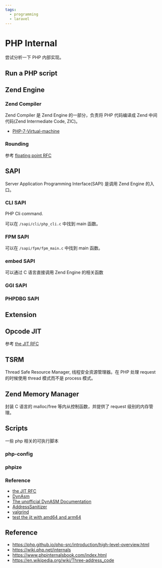 ```yaml
---
tags:
  - programming
  - laravel
---
```


# PHP Internal

尝试分析一下 PHP 内部实现。

## Run a PHP script

## Zend Engine

### Zend Compiler

Zend Compiler 是 Zend Engine 的一部分，负责将 PHP 代码编译成 Zend 中间代码(Zend Intermediate Code, ZIC)。

- [PHP-7-Virtual-machine](https://nikic.github.io/2017/04/14/PHP-7-Virtual-machine.html)

### Rounding

参考 [floating point RFC](http://wiki.php.net/rfc/rounding)

## SAPI

Server Application Programming Interface(SAPI) 是调用 Zend Engine 的入口。

### CLI SAPI

PHP Cli command.

可以在 `/sapi/cli/php_cli.c` 中找到 main 函数。

### FPM SAPI

可以在 `/sapi/fpm/fpm_main.c` 中找到 main 函数。

### embed SAPI

可以通过 C 语言直接调用 Zend Engine 的相关函数

### GGI SAPI

### PHPDBG SAPI

## Extension

## Opcode JIT

参考 [the JIT RFC](https://wiki.php.net/rfc/jit)

## TSRM

Thread Safe Resource Manager, 线程安全资源管理器。在 PHP 处理 request 的时候使用 thread 模式而不是 process 模式。

## Zend Memory Manager

封装 C 语言的 malloc/free 等内从控制函数，并提供了 request 级别的内存管理。

## Scripts

一些 php 相关的可执行脚本

### php-config

### phpize

### Reference

- [the JIT RFC](https://wiki.php.net/rfc/jit)
- [DynAsm](https://luajit.org/dynasm.html)
- [The unofficial DynASM Documentation](https://corsix.github.io/dynasm-doc/tutorial.html)
- [AddressSanitizer](https://github.com/google/sanitizers/wiki/AddressSanitizer)
- [valgrind](https://valgrind.org/)
- [test the jit with amd64 and arm64](https://www.docker.com/blog/faster-multi-platform-builds-dockerfile-cross-compilation-guide/)

## Reference

- https://php.github.io/php-src/introduction/high-level-overview.html
- https://wiki.php.net/internals
- https://www.phpinternalsbook.com/index.html
- https://en.wikipedia.org/wiki/Three-address_code
